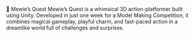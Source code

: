 🐾 Mewie’s Quest
Mewie’s Quest is a whimsical 3D action-platformer built using Unity. Developed in just one week for a Model Making Competition, it combines magical gameplay, playful charm, and fast-paced action in a dreamlike world full of challenges and surprises.
